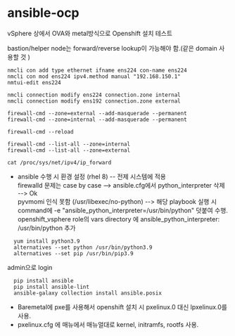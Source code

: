 # ansible-ocp  
vSphere 상에서 OVA와 metal방식으로 Openshift 설치 테스트  


bastion/helper node는 forward/reverse lookup이 가능해야 함.(같은 domain 사용할 것 )  
```  
nmcli con add type ethernet ifname ens224 con-name ens224
nmcli con mod ens224 ipv4.method manual "192.168.150.1"
nmtui-edit ens224

nmcli connection modify ens224 connection.zone internal
nmcli connection modify ens192 connection.zone external

firewall-cmd --zone=external --add-masquerade --permanent
firewall-cmd --zone=internal --add-masquerade --permanent

firewall-cmd --reload

firewall-cmd --list-all --zone=internal
firewall-cmd --list-all --zone=external

cat /proc/sys/net/ipv4/ip_forward
```  
- ansible 수행 시 환경 설정  (rhel 8) -- 전제 시스템에 적용  
firewalld 문제는 case by case --> ansible.cfg에서 python_interpreter 삭제 --> Ok   
pyvmomi 인식 못함 (/usr/libexec/no-python) --> 해당  playbook  실행 시  command에 -e "ansible_python_interpreter=/usr/bin/python" 덧붙여 수행.  
openshift_vsphere role의 vars directory 에 ansible_python_interpreter: /usr/bin/python 추가  
```   
  yum install python3.9
  alternatives --set python /usr/bin/python3.9
  alternatives --set pip /usr/bin/pip3.9
```    
admin으로 login
```  
  pip install ansible
  pip install ansible-lint
  ansible-galaxy collection install ansible.posix
```  

- Baremetal에 pxe를 사용해서 openshift 설치 시 pxelinux.0 대신 lpxelinux.0를 사용.  
- pxelinux.cfg 에 매뉴에서 매뉴얼대로 kernel, initramfs, rootfs 사용.  
